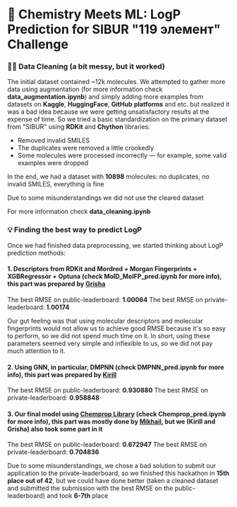 # 🧪 Chemistry Meets ML: LogP Prediction for SIBUR "119 элемент" Challenge

### 🕵️‍♂️ Data Cleaning (a bit messy, but it worked)

The initial dataset contained ~12k molecules. We attempted to gather more data using augmentation (for more information check **data_augmentation.ipynb**) and simply adding more examples from datasets on **Kaggle**, **HuggingFace**, **GitHub** **platforms** and etc. but realized it was a bad idea because we were getting unsatisfactory results at the expense of time. So we tried a basic standardization on the primary dataset from "SIBUR" using **RDKit** and **Chython** libraries:

* Removed invalid SMILES  
* The duplicates were removed a little crookedly  
* Some molecules were processed incorrectly — for example, some valid examples were dropped  

In the end, we had a dataset with **10898** molecules: no duplicates, no invalid SMILES, everything is fine

Due to some misunderstandings we did not use the cleared dataset

For more information check **data_cleaning.ipynb**

### 💡 Finding the best way to predict LogP

Once we had finished data preprocessing, we started thinking about LogP prediction methods:

#### 1. Descriptors from RDKit and Mordred + Morgan Fingerprints + XGBRegressor + Optuna (check MolD_MolFP_pred.ipynb for more info), this part was prepared by [Grisha](https://t.me/LiAlHsBu3)

The best RMSE on public-leaderboard: **1.00064**
The best RMSE on private-leaderboard: **1.00174**

Our gut feeling was that using molecular descriptors and molecular fingerprints would not allow us to achieve good RMSE because it's so easy to perform, so we did not spend much time on it. In short, using these parameters seemed very simple and inflexible to us, so we did not pay much attention to it.

#### 2. Using GNN, in particular, DMPNN (check DMPNN_pred.ipynb for more info), this part was prepared by [Kirill](https://t.me/KiZeMin)

The best RMSE on public-leaderboard: **0.930880**
The best RMSE on private-leaderboard: **0.958848**

#### 3. Our final model using [Chemprop Library](https://github.com/chemprop/chemprop) (check Chemprop_pred.ipynb for more info), this part was mostly done by [Mikhail](https://t.me/sozhitelu), but we (Kirill and Grisha) also took some part in it

The best RMSE on public-leaderboard: **0.672947**
The best RMSE on private-leaderboard: **0.704836**

Due to some misunderstandings, we chose a bad solution to submit our application to the private-leaderboard, so we finished this hackathon in **15th place out of 42**, but we could have done better (taken a cleaned dataset and submitted the submission with the best RMSE on the public-leaderboard) and took **6-7th** place
